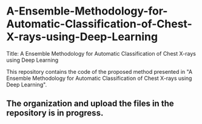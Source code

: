 # A-Ensemble-Methodology-for-Automatic-Classification-of-Chest-X-rays-using-Deep-Learning

Title: A Ensemble Methodology for Automatic Classification of Chest X-rays using Deep Learning

This repository contains the code of the proposed method presented in "A Ensemble Methodology for Automatic Classification of Chest X-rays using Deep Learning".

## The organization and upload the files in the repository is in progress.
